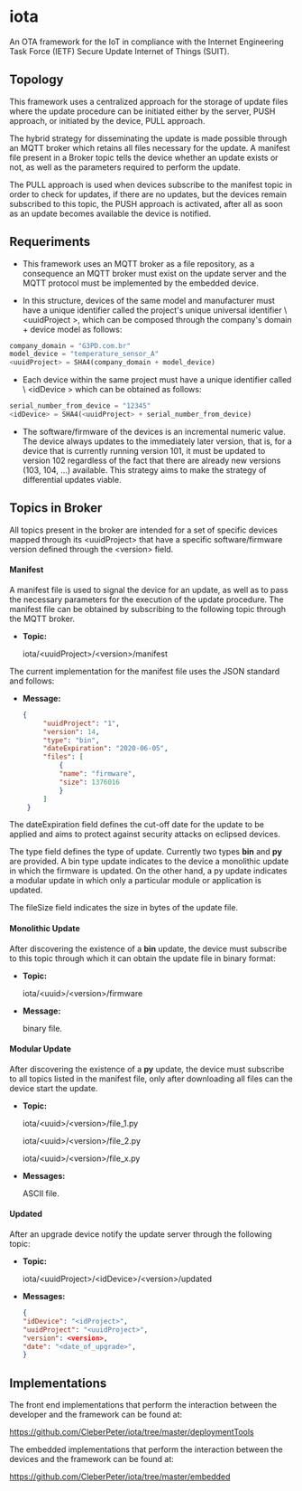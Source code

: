 # iota

An OTA framework for the IoT in compliance with the Internet Engineering Task Force (IETF) Secure Update Internet of Things (SUIT). 

## Topology

This framework uses a centralized approach for the storage of update files where the update procedure can be initiated either by the server, PUSH approach, or initiated by the device, PULL approach.

The hybrid strategy for disseminating the update is made possible through an MQTT broker which retains all files necessary for the update. A manifest file present in a Broker topic tells the device whether an update exists or not, as well as the parameters required to perform the update.

The PULL approach is used when devices subscribe to the manifest topic in order to check for updates, if there are no updates, but the devices remain subscribed to this topic, the PUSH approach is activated, after all as soon as an update becomes available the device is notified.

## Requeriments 

* This framework uses an MQTT broker as a file repository, as a consequence an MQTT broker must exist on the update server and the MQTT protocol must be implemented by the embedded device.

* In this structure, devices of the same model and manufacturer must have a unique identifier called the project's unique universal identifier \ <uuidProject \>, which can be composed through the company's domain + device model as follows:

```python
company_domain = "G3PD.com.br"
model_device = "temperature_sensor_A"
<uuidProject> = SHA4(company_domain + model_device)
``` 

* Each device within the same project must have a unique identifier called \ <idDevice \> which can be obtained as follows:

```python
serial_number_from_device = "12345"
<idDevice> = SHA4(<uuidProject> + serial_number_from_device)
``` 

* The software/firmware <version> of the devices is an incremental numeric value. The device always updates to the immediately later version, that is, for a device that is currently running version 101, it must be updated to version 102 regardless of the fact that there are already new versions (103, 104, ...) available. This strategy aims to make the strategy of differential updates viable.

## Topics in Broker

All topics present in the broker are intended for a set of specific devices mapped through its \<uuidProject\> that have a specific software/firmware version defined through the \<version\> field.

#### Manifest

A manifest file is used to signal the device for an update, as well as to pass the necessary parameters for the execution of the update procedure. The manifest file can be obtained by subscribing to the following topic through the MQTT broker.

  * **Topic:** 
  
     iota/\<uuidProject\>/\<version\>/manifest

The current implementation for the manifest file uses the JSON standard and follows:

  * **Message:** 
     ```json 
     {
          "uuidProject": "1",
          "version": 14,
          "type": "bin",
          "dateExpiration": "2020-06-05",
          "files": [
              {
              "name": "firmware",
              "size": 1376016
              }
          ]
      }
     ```

The dateExpiration field defines the cut-off date for the update to be applied and aims to protect against security attacks on eclipsed devices.

The type field defines the type of update. Currently two types **bin** and **py** are provided. A bin type update indicates to the device a monolithic update in which the firmware is updated. On the other hand, a py update indicates a modular update in which only a particular module or application is updated.

The fileSize field indicates the size in bytes of the update file.

#### Monolithic Update

After discovering the existence of a **bin** update, the device must subscribe to this topic through which it can obtain the update file in binary format:

  * **Topic:** 
  
     iota/\<uuid\>/\<version\>/firmware

  * **Message:** 
  
     binary file.
     
#### Modular Update 

After discovering the existence of a **py** update, the device must subscribe to all topics listed in the manifest file, only after downloading all files can the device start the update.

  * **Topic:** 
  
     iota/\<uuid\>/\<version\>/file_1.py
     
     iota/\<uuid\>/\<version\>/file_2.py
     
     iota/\<uuid\>/\<version\>/file_x.py

  * **Messages:** 
  
     ASCII file.
     
#### Updated 

After an upgrade device notify the update server through the following topic:

  * **Topic:** 
  
     iota/\<uuidProject\>/\<idDevice\>/\<version\>/updated

  * **Messages:** 
  
     ```json 
     {
     "idDevice": "<idProject>",
     "uuidProject": "<uuidProject>",
     "version": <version>,
     "date": "<date_of_upgrade>",
     }
     ```

## Implementations

The front end implementations that perform the interaction between the developer and the framework can be found at:

https://github.com/CleberPeter/iota/tree/master/deploymentTools

The embedded implementations that perform the interaction between the devices and the framework can be found at:

https://github.com/CleberPeter/iota/tree/master/embedded
